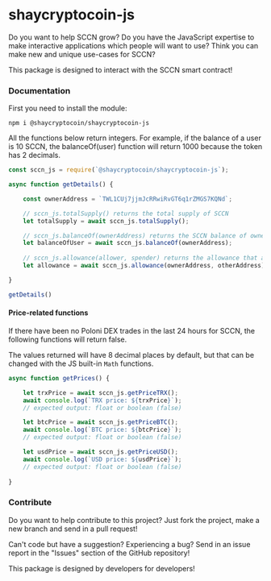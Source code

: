 # shaycryptocoin-js

Do you want to help SCCN grow? Do you have the JavaScript expertise to make interactive applications which people will want to use? Think you can make new and unique use-cases for SCCN?

This package is designed to interact with the SCCN smart contract!

### Documentation

First you need to install the module:

`npm i @shaycryptocoin/shaycryptocoin-js`

All the functions below return integers. For example, if the balance of a user is 10 SCCN, the balanceOf(user) function will return 1000 because the token has 2 decimals.

```js
const sccn_js = require(`@shaycryptocoin/shaycryptocoin-js`);

async function getDetails() {

    const ownerAddress = `TWL1CUj7jjmJcRRwiRvGT6q1rZMGS7KQNd`;

    // sccn_js.totalSupply() returns the total supply of SCCN
    let totalSupply = await sccn_js.totalSupply();

    // sccn_js.balanceOf(ownerAddress) returns the SCCN balance of ownerAddress
    let balanceOfUser = await sccn_js.balanceOf(ownerAddress);
    
    // sccn_js.allowance(allower, spender) returns the allowance that allower has given to spender
    let allowance = await sccn_js.allowance(ownerAddress, otherAddress);

}

getDetails()
```

#### Price-related functions

If there have been no Poloni DEX trades in the last 24 hours for SCCN, the following functions will return false.

The values returned will have 8 decimal places by default, but that can be changed with the JS built-in `Math` functions.

```js
async function getPrices() {

    let trxPrice = await sccn_js.getPriceTRX();
    await console.log(`TRX price: ${trxPrice}`);
    // expected output: float or boolean (false)

    let btcPrice = await sccn_js.getPriceBTC();
    await console.log(`BTC price: ${btcPrice}`);
    // expected output: float or boolean (false)

    let usdPrice = await sccn_js.getPriceUSD();
    await console.log(`USD price: ${usdPrice}`);
    // expected output: float or boolean (false)
    
}
```

### Contribute

Do you want to help contribute to this project? Just fork the project, make a new branch and send in a pull request!

Can't code but have a suggestion? Experiencing a bug? Send in an issue report in the "Issues" section of the GitHub repository!

This package is designed by developers for developers!